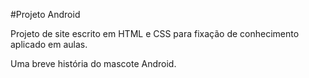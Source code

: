 #Projeto Android

Projeto de site escrito em HTML e CSS para fixação de conhecimento aplicado em aulas.

Uma breve história do mascote Android.
